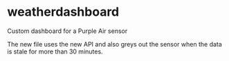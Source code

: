 # weatherdashboard
Custom dashboard for a Purple Air sensor 

The new file uses the new API and also greys out the sensor when the data is stale for more than 30 minutes.
